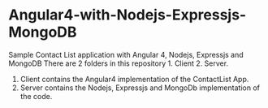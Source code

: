 # Angular4-with-Nodejs-Expressjs-MongoDB
Sample Contact List application with Angular 4, Nodejs, Expressjs and MongoDB
There are 2 folders in this repository 1. Client 2. Server.
1. Client contains the Angular4 implementation of the ContactList App.
2. Server contains the Nodejs, Expressjs and MongoDb implementation of the code.
